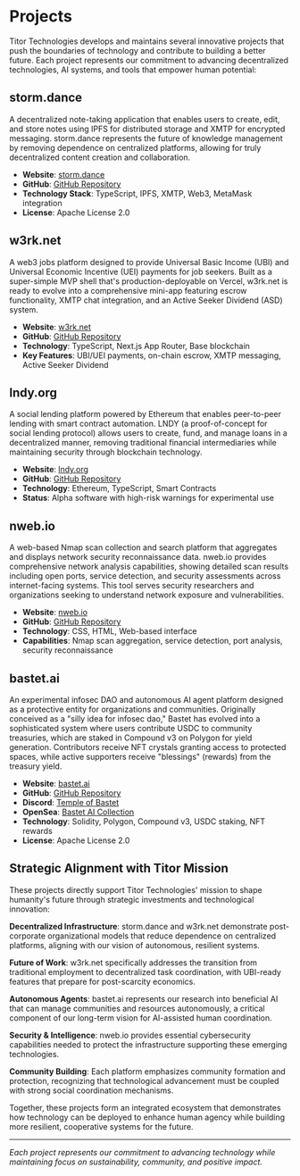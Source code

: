 # Projects

Titor Technologies develops and maintains several innovative projects that push the boundaries of technology and contribute to building a better future. Each project represents our commitment to advancing decentralized technologies, AI systems, and tools that empower human potential:

## storm.dance

A decentralized note-taking application that enables users to create, edit, and store notes using IPFS for distributed storage and XMTP for encrypted messaging. storm.dance represents the future of knowledge management by removing dependence on centralized platforms, allowing for truly decentralized content creation and collaboration.

- **Website**: [storm.dance](https://storm.dance)
- **GitHub**: [GitHub Repository](https://github.com/pierce403/storm.dance)
- **Technology Stack**: TypeScript, IPFS, XMTP, Web3, MetaMask integration
- **License**: Apache License 2.0

## w3rk.net

A web3 jobs platform designed to provide Universal Basic Income (UBI) and Universal Economic Incentive (UEI) payments for job seekers. Built as a super-simple MVP shell that's production-deployable on Vercel, w3rk.net is ready to evolve into a comprehensive mini-app featuring escrow functionality, XMTP chat integration, and an Active Seeker Dividend (ASD) system.

- **Website**: [w3rk.net](https://w3rk.net)
- **GitHub**: [GitHub Repository](https://github.com/pierce403/w3rk.net)
- **Technology**: TypeScript, Next.js App Router, Base blockchain
- **Key Features**: UBI/UEI payments, on-chain escrow, XMTP messaging, Active Seeker Dividend

## lndy.org

A social lending platform powered by Ethereum that enables peer-to-peer lending with smart contract automation. LNDY (a proof-of-concept for social lending protocol) allows users to create, fund, and manage loans in a decentralized manner, removing traditional financial intermediaries while maintaining security through blockchain technology.

- **Website**: [lndy.org](https://lndy.org)
- **GitHub**: [GitHub Repository](https://github.com/pierce403/lndy)
- **Technology**: Ethereum, TypeScript, Smart Contracts
- **Status**: Alpha software with high-risk warnings for experimental use

## nweb.io

A web-based Nmap scan collection and search platform that aggregates and displays network security reconnaissance data. nweb.io provides comprehensive network analysis capabilities, showing detailed scan results including open ports, service detection, and security assessments across internet-facing systems. This tool serves security researchers and organizations seeking to understand network exposure and vulnerabilities.

- **Website**: [nweb.io](https://nweb.io)
- **GitHub**: [GitHub Repository](https://github.com/pierce403/nweb)
- **Technology**: CSS, HTML, Web-based interface
- **Capabilities**: Nmap scan aggregation, service detection, port analysis, security reconnaissance

## bastet.ai

An experimental infosec DAO and autonomous AI agent platform designed as a protective entity for organizations and communities. Originally conceived as a "silly idea for infosec dao," Bastet has evolved into a sophisticated system where users contribute USDC to community treasuries, which are staked in Compound v3 on Polygon for yield generation. Contributors receive NFT crystals granting access to protected spaces, while active supporters receive "blessings" (rewards) from the treasury yield.

- **Website**: [bastet.ai](https://bastet.ai)
- **GitHub**: [GitHub Repository](https://github.com/pierce403/bastet)
- **Discord**: [Temple of Bastet](https://discord.gg/37fXv4Vkhj)
- **OpenSea**: [Bastet AI Collection](https://opensea.io/collection/bastet-ai)
- **Technology**: Solidity, Polygon, Compound v3, USDC staking, NFT rewards
- **License**: Apache License 2.0

## Strategic Alignment with Titor Mission

These projects directly support Titor Technologies' mission to shape humanity's future through strategic investments and technological innovation:

**Decentralized Infrastructure**: storm.dance and w3rk.net demonstrate post-corporate organizational models that reduce dependence on centralized platforms, aligning with our vision of autonomous, resilient systems.

**Future of Work**: w3rk.net specifically addresses the transition from traditional employment to decentralized task coordination, with UBI-ready features that prepare for post-scarcity economics.

**Autonomous Agents**: bastet.ai represents our research into beneficial AI that can manage communities and resources autonomously, a critical component of our long-term vision for AI-assisted human coordination.

**Security & Intelligence**: nweb.io provides essential cybersecurity capabilities needed to protect the infrastructure supporting these emerging technologies.

**Community Building**: Each platform emphasizes community formation and protection, recognizing that technological advancement must be coupled with strong social coordination mechanisms.

Together, these projects form an integrated ecosystem that demonstrates how technology can be deployed to enhance human agency while building more resilient, cooperative systems for the future.

---

*Each project represents our commitment to advancing technology while maintaining focus on sustainability, community, and positive impact.*
